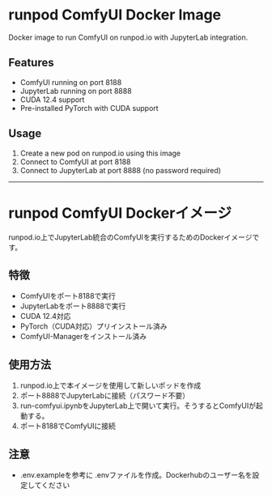 # runpod ComfyUI Docker Image

Docker image to run ComfyUI on runpod.io with JupyterLab integration.

## Features

- ComfyUI running on port 8188
- JupyterLab running on port 8888
- CUDA 12.4 support
- Pre-installed PyTorch with CUDA support

## Usage

1. Create a new pod on runpod.io using this image
2. Connect to ComfyUI at port 8188
3. Connect to JupyterLab at port 8888 (no password required)

---

# runpod ComfyUI Dockerイメージ

runpod.io上でJupyterLab統合のComfyUIを実行するためのDockerイメージです。

## 特徴

- ComfyUIをポート8188で実行
- JupyterLabをポート8888で実行 
- CUDA 12.4対応
- PyTorch（CUDA対応）プリインストール済み
- ComfyUI-Managerをインストール済み

## 使用方法

1. runpod.io上で本イメージを使用して新しいポッドを作成
2. ポート8888でJupyterLabに接続（パスワード不要）
3. run-comfyui.ipynbをJupyterLab上で開いて実行。そうするとComfyUIが起動する。
4. ポート8188でComfyUIに接続

## 注意

- .env.exampleを参考に .envファイルを作成。Dockerhubのユーザー名を設定してください
